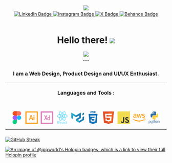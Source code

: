 <div id="header" align="center">
  <img src="https://media.giphy.com/media/eIrFgsuPjwUhYv4acC/giphy.gif" width="100"/>
</div>
<div id="badges" align="center">
  <a href="https://www.linkedin.com/in/indra-paneru-a773b0170/" target="_blank">
    <img src="https://img.shields.io/badge/LinkedIn-blue?style=for-the-badge&logo=linkedin&logoColor=white" alt="LinkedIn Badge"/>
  </a>
  <a href="https://www.instagram.com/indrappaneru/" target="_blank">
    <img src="https://img.shields.io/badge/Instagram-white?style=for-the-badge&logo=instagram&logoColor=red" alt="Instagram Badge"/>
  </a>
  <a href="https://twitter.com/IndraPaneru2" target="_blank">
    <img src="https://img.shields.io/badge/X-black?style=for-the-badge&logo=X&logoColor=white" alt="X Badge"/>
  </a>
  <a href="https://www.behance.net/indrappaneru" target="_blank">
    <img src="https://img.shields.io/badge/behance-white?style=for-the-badge&logo=behance&logoColor=black" alt="Behance Badge"/>
  </a>
 
</div>
<div align="center">
  <img src="https://komarev.com/ghpvc/?username=IPP-World&style=flat-square&color=blue" alt=""/>
</div>
<div align="center">
  <h1>
    Hello there!
  <img src="https://media.giphy.com/media/hvRJCLFzcasrR4ia7z/giphy.gif" width="30px"/>
</h1>
  </div>
  <div align="center">
  <img src="https://media.giphy.com/media/9LQHvkbIzTSLe/giphy.gif"/>
</div>
<div align="center"> --- </div>


<h3 align="center">I am a Web Design, Product Design and UI/UX Enthusiast.</h3>

---

### 
<h3 align="center">Languages and Tools : </h3>
</br>
<div align="center">

  <img src="https://github.com/devicons/devicon/blob/master/icons/figma/figma-original.svg" title="React" alt="React" width="40" height="40"/>&nbsp;
  <img src="https://github.com/devicons/devicon/blob/master/icons/illustrator/illustrator-line.svg" title="React" alt="React" width="40" height="40"/>&nbsp;
  <img src="https://github.com/devicons/devicon/blob/master/icons/xd/xd-line.svg" title="React" alt="React" width="40" height="40"/>&nbsp;
  <img src="https://github.com/devicons/devicon/blob/master/icons/react/react-original-wordmark.svg" title="React" alt="React" width="40" height="40"/>&nbsp;
  <img src="https://github.com/devicons/devicon/blob/master/icons/materialui/materialui-original.svg" title="Material UI" alt="Material UI" width="40" height="40"/>&nbsp;
  <img src="https://github.com/devicons/devicon/blob/master/icons/css3/css3-plain-wordmark.svg"  title="CSS3" alt="CSS" width="40" height="40"/>&nbsp;
  <img src="https://github.com/devicons/devicon/blob/master/icons/html5/html5-original.svg" title="HTML5" alt="HTML" width="40" height="40"/>&nbsp;
  <img src="https://github.com/devicons/devicon/blob/master/icons/javascript/javascript-original.svg" title="JavaScript" alt="JavaScript" width="40" height="40"/>&nbsp;
 <img src="https://github.com/devicons/devicon/blob/master/icons/amazonwebservices/amazonwebservices-plain-wordmark.svg" title="AWS" alt="AWS" width="40" height="40"/>&nbsp;
 <img src="https://github.com/devicons/devicon/blob/master/icons/python/python-original-wordmark.svg" title="AWS" alt="AWS" width="40" height="40"/>&nbsp;
</div>

---
###
[![GitHub Streak](http://github-readme-streak-stats.herokuapp.com?user=ipp-world&theme=prussian&card_width=900)](https://git.io/streak-stats)

[![An image of @ippworld's Holopin badges, which is a link to view their full Holopin profile](https://holopin.me/ippworld)](https://holopin.io/@ippworld)
  
 
